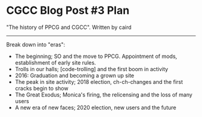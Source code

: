 # CGCC Blog Post #3 Plan

"The history of PPCG and CGCC". Written by caird

---

Break down into "eras":

- The beginning; SO and the move to PPCG. Appointment of mods, establishment of early site rules.
- Trolls in our halls; [code-trolling] and the first boom in activity
- 2016: Graduation and becoming a grown up site
- The peak in site activity; 2018 election, ch-ch-changes and the first cracks begin to show
- The Great Exodus; Monica's firing, the relicensing and the loss of many users
- A new era of new faces; 2020 election, new users and the future
